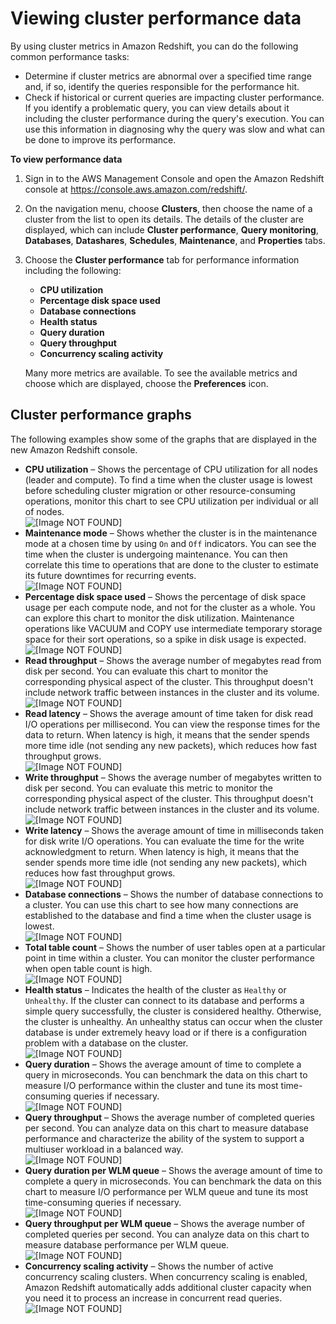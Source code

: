 # Viewing cluster performance data<a name="performance-metrics-perf"></a>

By using cluster metrics in Amazon Redshift, you can do the following common performance tasks:
+ Determine if cluster metrics are abnormal over a specified time range and, if so, identify the queries responsible for the performance hit\.
+ Check if historical or current queries are impacting cluster performance\. If you identify a problematic query, you can view details about it including the cluster performance during the query's execution\. You can use this information in diagnosing why the query was slow and what can be done to improve its performance\.

**To view performance data**

1. Sign in to the AWS Management Console and open the Amazon Redshift console at [https://console\.aws\.amazon\.com/redshift/](https://console.aws.amazon.com/redshift/)\.

1. On the navigation menu, choose **Clusters**, then choose the name of a cluster from the list to open its details\. The details of the cluster are displayed, which can include **Cluster performance**, **Query monitoring**, **Databases**, **Datashares**, **Schedules**, **Maintenance**, and **Properties** tabs\. 

1. Choose the **Cluster performance** tab for performance information including the following:
   + **CPU utilization**
   + **Percentage disk space used**
   + **Database connections**
   + **Health status**
   + **Query duration**
   + **Query throughput**
   + **Concurrency scaling activity**

   Many more metrics are available\. To see the available metrics and choose which are displayed, choose the **Preferences** icon\.

## Cluster performance graphs<a name="cluster-performance-metrics-examples"></a>

The following examples show some of the graphs that are displayed in the new Amazon Redshift console\. 
+ **CPU utilization** – Shows the percentage of CPU utilization for all nodes \(leader and compute\)\. To find a time when the cluster usage is lowest before scheduling cluster migration or other resource\-consuming operations, monitor this chart to see CPU utilization per individual or all of nodes\.   
![\[Image NOT FOUND\]](http://docs.aws.amazon.com/redshift/latest/mgmt/images/cluster-performance-cpu-utilization.png)
+ **Maintenance mode** – Shows whether the cluster is in the maintenance mode at a chosen time by using `On` and `Off` indicators\. You can see the time when the cluster is undergoing maintenance\. You can then correlate this time to operations that are done to the cluster to estimate its future downtimes for recurring events\.   
![\[Image NOT FOUND\]](http://docs.aws.amazon.com/redshift/latest/mgmt/images/cluster-performance-maintenance-mode.png)
+ **Percentage disk space used** – Shows the percentage of disk space usage per each compute node, and not for the cluster as a whole\. You can explore this chart to monitor the disk utilization\. Maintenance operations like VACUUM and COPY use intermediate temporary storage space for their sort operations, so a spike in disk usage is expected\.   
![\[Image NOT FOUND\]](http://docs.aws.amazon.com/redshift/latest/mgmt/images/cluster-performance-percentage-disk-space-used.png)
+ **Read throughput** – Shows the average number of megabytes read from disk per second\. You can evaluate this chart to monitor the corresponding physical aspect of the cluster\. This throughput doesn't include network traffic between instances in the cluster and its volume\.   
![\[Image NOT FOUND\]](http://docs.aws.amazon.com/redshift/latest/mgmt/images/cluster-performance-read-throughput.png)
+ **Read latency** – Shows the average amount of time taken for disk read I/O operations per millisecond\. You can view the response times for the data to return\. When latency is high, it means that the sender spends more time idle \(not sending any new packets\), which reduces how fast throughput grows\.   
![\[Image NOT FOUND\]](http://docs.aws.amazon.com/redshift/latest/mgmt/images/cluster-performance-read-latency.png)
+ **Write throughput** – Shows the average number of megabytes written to disk per second\. You can evaluate this metric to monitor the corresponding physical aspect of the cluster\. This throughput doesn't include network traffic between instances in the cluster and its volume\.   
![\[Image NOT FOUND\]](http://docs.aws.amazon.com/redshift/latest/mgmt/images/cluster-performance-write-throughput.png)
+ **Write latency** – Shows the average amount of time in milliseconds taken for disk write I/O operations\. You can evaluate the time for the write acknowledgment to return\. When latency is high, it means that the sender spends more time idle \(not sending any new packets\), which reduces how fast throughput grows\.   
![\[Image NOT FOUND\]](http://docs.aws.amazon.com/redshift/latest/mgmt/images/cluster-performance-write-latency.png)
+ **Database connections** – Shows the number of database connections to a cluster\. You can use this chart to see how many connections are established to the database and find a time when the cluster usage is lowest\.   
![\[Image NOT FOUND\]](http://docs.aws.amazon.com/redshift/latest/mgmt/images/cluster-performance-database-connections.png)
+ **Total table count** – Shows the number of user tables open at a particular point in time within a cluster\. You can monitor the cluster performance when open table count is high\.   
![\[Image NOT FOUND\]](http://docs.aws.amazon.com/redshift/latest/mgmt/images/cluster-performance-total-table-count.png)
+ **Health status** – Indicates the health of the cluster as `Healthy` or `Unhealthy`\. If the cluster can connect to its database and performs a simple query successfully, the cluster is considered healthy\. Otherwise, the cluster is unhealthy\. An unhealthy status can occur when the cluster database is under extremely heavy load or if there is a configuration problem with a database on the cluster\.   
![\[Image NOT FOUND\]](http://docs.aws.amazon.com/redshift/latest/mgmt/images/cluster-performance-health-status.png)
+ **Query duration** – Shows the average amount of time to complete a query in microseconds\. You can benchmark the data on this chart to measure I/O performance within the cluster and tune its most time\-consuming queries if necessary\.   
![\[Image NOT FOUND\]](http://docs.aws.amazon.com/redshift/latest/mgmt/images/cluster-performance-query-duration.png)
+ **Query throughput** – Shows the average number of completed queries per second\. You can analyze data on this chart to measure database performance and characterize the ability of the system to support a multiuser workload in a balanced way\.   
![\[Image NOT FOUND\]](http://docs.aws.amazon.com/redshift/latest/mgmt/images/cluster-performance-query-throughput.png)
+ **Query duration per WLM queue** – Shows the average amount of time to complete a query in microseconds\. You can benchmark the data on this chart to measure I/O performance per WLM queue and tune its most time\-consuming queries if necessary\.  
![\[Image NOT FOUND\]](http://docs.aws.amazon.com/redshift/latest/mgmt/images/cluster-performance-query-duration-per-wlm-queue.png)
+ **Query throughput per WLM queue** – Shows the average number of completed queries per second\. You can analyze data on this chart to measure database performance per WLM queue\.   
![\[Image NOT FOUND\]](http://docs.aws.amazon.com/redshift/latest/mgmt/images/cluster-performance-query-throughput-per-wlm-queue.png)
+ **Concurrency scaling activity** – Shows the number of active concurrency scaling clusters\. When concurrency scaling is enabled, Amazon Redshift automatically adds additional cluster capacity when you need it to process an increase in concurrent read queries\.   
![\[Image NOT FOUND\]](http://docs.aws.amazon.com/redshift/latest/mgmt/images/cluster-performance-concurrency-scaling-activity.png)